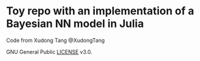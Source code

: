 # Toy repo with an implementation of a Bayesian NN model in Julia

Code from Xudong Tang @XudongTang

GNU General Public [LICENSE](https://github.com/crsl4/toy-bayesian-nn/blob/main/LICENSE) v3.0.